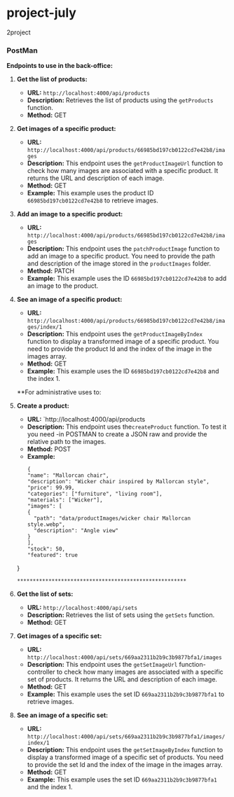 # project-july
2project
### PostMan

**Endpoints to use in the back-office:**

1. **Get the list of products:**
   - **URL:** `http://localhost:4000/api/products`
   - **Description:** Retrieves the list of products using the `getProducts` function.
   - **Method:** GET

2. **Get images of a specific product:**
   - **URL:** `http://localhost:4000/api/products/66985bd197cb0122cd7e42b8/images`
   - **Description:** This endpoint uses the `getProductImageUrl` function to check how many images are associated with a specific product. It returns the URL and description of each image.
   - **Method:** GET
   - **Example:** This example uses the product ID `66985bd197cb0122cd7e42b8` to retrieve images.

3. **Add an image to a specific product:**
   - **URL:** `http://localhost:4000/api/products/66985bd197cb0122cd7e42b8/images`
   - **Description:** This endpoint uses the `patchProductImage` function to add an image to a specific product. You need to provide the path and description of the image stored in the `productImages` folder.
   - **Method:** PATCH
   - **Example:** This example uses the ID `66985bd197cb0122cd7e42b8` to add an image to the product.

3. **See an image of a specific product:**
   - **URL:** `http://localhost:4000/api/products/66985bd197cb0122cd7e42b8/images/index/1`
   - **Description:** This endpoint uses the `getProductImageByIndex` function to display a transformed image of a specific product. You need to provide the product Id and the index of the image in the images array.
   - **Method:** GET
   - **Example:** This example uses the ID `66985bd197cb0122cd7e42b8` and the index 1.

   **For administrative uses to:
5. **Create a product:**
   - **URL:** `http://localhost:4000/api/products
   - **Description:** This endpoint uses the`createProduct` function. To test it you need -in POSTMAN to create a JSON raw and provide the relative path to the images.
   - **Method:** POST
   - **Example:** 
        ```json-
     {
      "name": "Mallorcan chair",
      "description": "Wicker chair inspired by Mallorcan style",
      "price": 99.99,
      "categories": ["furniture", "living room"],
      "materials": ["Wicker"],
      "images": [
        {
          "path": "data/productImages/wicker chair Mallorcan style.webp",
          "description": "Angle view"
        }
      ],
      "stock": 50,
      "featured": true
    }
    ```
   ******************************************************

1. **Get the list of sets:**
   - **URL:** `http://localhost:4000/api/sets`
   - **Description:** Retrieves the list of sets using the `getSets` function.
   - **Method:** GET   
2. **Get images of a specific set:**
   - **URL:** `http://localhost:4000/api/sets/669aa2311b2b9c3b9877bfa1/images`
   - **Description:** This endpoint uses the `getSetImageUrl` function-controller to check how many images are associated with a specific set of products. It returns the URL and description of each image.
   - **Method:** GET
   - **Example:** This example uses the set ID `669aa2311b2b9c3b9877bfa1` to retrieve images.
3. **See an image of a specific set:**
   - **URL:** `http://localhost:4000/api/sets/669aa2311b2b9c3b9877bfa1/images/index/1`
   - **Description:** This endpoint uses the `getSetImageByIndex` function to display a transformed image of a specific set of products. You need to provide the set Id and the index of the image in the images array.
   - **Method:** GET
   - **Example:** This example uses the set ID `669aa2311b2b9c3b9877bfa1` and the index 1.   